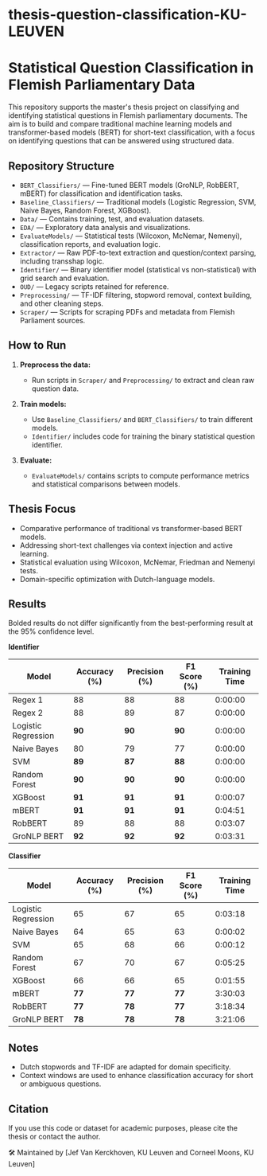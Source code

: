 # thesis-question-classification-KU-LEUVEN

# Statistical Question Classification in Flemish Parliamentary Data

This repository supports the master's thesis project on classifying and identifying statistical questions in Flemish parliamentary documents. The aim is to build and compare traditional machine learning models and transformer-based models (BERT) for short-text classification, with a focus on identifying questions that can be answered using structured data.

## Repository Structure

- `BERT_Classifiers/` — Fine-tuned BERT models (GroNLP, RobBERT, mBERT) for classification and identification tasks.
- `Baseline_Classifiers/` — Traditional models (Logistic Regression, SVM, Naive Bayes, Random Forest, XGBoost).
- `Data/` — Contains training, test, and evaluation datasets.
- `EDA/` — Exploratory data analysis and visualizations.
- `EvaluateModels/` — Statistical tests (Wilcoxon, McNemar, Nemenyi), classification reports, and evaluation logic.
- `Extractor/` — Raw PDF-to-text extraction and question/context parsing, including transshap logic.
- `Identifier/` — Binary identifier model (statistical vs non-statistical) with grid search and evaluation.
- `OUD/` — Legacy scripts retained for reference.
- `Preprocessing/` — TF-IDF filtering, stopword removal, context building, and other cleaning steps.
- `Scraper/` — Scripts for scraping PDFs and metadata from Flemish Parliament sources.

##  How to Run

1. **Preprocess the data:**
   - Run scripts in `Scraper/` and `Preprocessing/` to extract and clean raw question data.

2. **Train models:**
   - Use `Baseline_Classifiers/` and `BERT_Classifiers/` to train different models.
   - `Identifier/` includes code for training the binary statistical question identifier.

3. **Evaluate:**
   - `EvaluateModels/` contains scripts to compute performance metrics and statistical comparisons between models.

##  Thesis Focus

- Comparative performance of traditional vs transformer-based BERT models.
- Addressing short-text challenges via context injection and active learning.
- Statistical evaluation using Wilcoxon, McNemar,  Friedman and Nemenyi tests.
- Domain-specific optimization with Dutch-language models.

## Results 

Bolded results do not differ significantly from the best-performing result at the 95% confidence level.

**Identifier**

| Model               | Accuracy (%) | Precision (%) | F1 Score (%) | Training Time |
| ------------------- | ------------ | ------------- | ------------ | ------------- |
| Regex 1             | 88           | 88            | 88           | 0:00:00       |
| Regex 2             | 88           | 89            | 87           | 0:00:00       |
| Logistic Regression | **90**       | **90**        | **90**       | 0:00:00       |
| Naive Bayes         |80            | 79            | 77           | 0:00:00       |
| SVM                 | **89**       | **87**        | **88**       | 0:00:00       |
| Random Forest       | **90**       | **90**        | **90**       | 0:00:00       |
| XGBoost             | **91**       | **91**        | **91**       | 0:00:07       |
| mBERT               | **91**       | **91**        | **91**       | 0:04:51       |
| RobBERT             | 89           | 88            | 88           | 0:03:07       |
| GroNLP BERT         | **92**       | **92**        | **92**       | 0:03:31       |


**Classifier**

| Model               | Accuracy (%) | Precision (%) | F1 Score (%) | Training Time |
| ------------------- | ------------ | ------------- | ------------ | ------------- |
| Logistic Regression | 65           | 67            | 65           | 0:03:18       |
| Naive Bayes         | 64           | 65            | 63           | 0:00:02       |
| SVM                 | 65           | 68            | 66           | 0:00:12       |
| Random Forest       | 67           | 70            | 67           | 0:05:25       |
| XGBoost             | 66           | 66            | 65           | 0:01:55       |
| mBERT               | **77**       | **77**        | **77**       | 3:30:03       |
| RobBERT             | **77**       | **78**        | **77**       | 3:18:34       |
| GroNLP BERT         | **78**       | **78**        | **78**       | 3:21:06       |






##  Notes

- Dutch stopwords and TF-IDF are adapted for domain specificity.
- Context windows are used to enhance classification accuracy for short or ambiguous questions.

##  Citation

If you use this code or dataset for academic purposes, please cite the thesis or contact the author.


🛠 Maintained by [Jef Van Kerckhoven, KU Leuven and Corneel Moons, KU Leuven]
